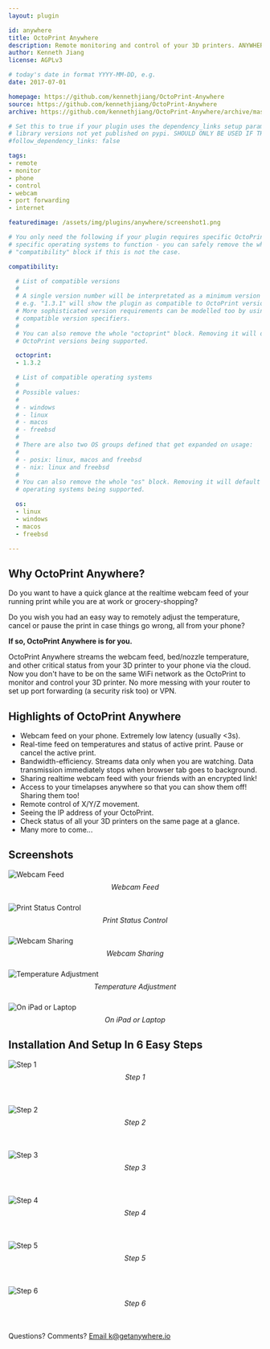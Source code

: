 ```yaml
---
layout: plugin

id: anywhere
title: OctoPrint Anywhere
description: Remote monitoring and control of your 3D printers. ANYWHERE. ON YOUR PHONE. No more port forwarding or VPN.
author: Kenneth Jiang
license: AGPLv3

# today's date in format YYYY-MM-DD, e.g.
date: 2017-07-01

homepage: https://github.com/kennethjiang/OctoPrint-Anywhere
source: https://github.com/kennethjiang/OctoPrint-Anywhere
archive: https://github.com/kennethjiang/OctoPrint-Anywhere/archive/master.zip

# Set this to true if your plugin uses the dependency_links setup parameter to include
# library versions not yet published on pypi. SHOULD ONLY BE USED IF THERE IS NO OTHER OPTION!
#follow_dependency_links: false

tags:
- remote
- monitor
- phone
- control
- webcam
- port forwarding
- internet

featuredimage: /assets/img/plugins/anywhere/screenshot1.png

# You only need the following if your plugin requires specific OctoPrint versions or
# specific operating systems to function - you can safely remove the whole
# "compatibility" block if this is not the case.

compatibility:

  # List of compatible versions
  #
  # A single version number will be interpretated as a minimum version requirement,
  # e.g. "1.3.1" will show the plugin as compatible to OctoPrint versions 1.3.1 and up.
  # More sophisticated version requirements can be modelled too by using PEP440
  # compatible version specifiers.
  #
  # You can also remove the whole "octoprint" block. Removing it will default to all
  # OctoPrint versions being supported.

  octoprint:
  - 1.3.2

  # List of compatible operating systems
  #
  # Possible values:
  #
  # - windows
  # - linux
  # - macos
  # - freebsd
  #
  # There are also two OS groups defined that get expanded on usage:
  #
  # - posix: linux, macos and freebsd
  # - nix: linux and freebsd
  #
  # You can also remove the whole "os" block. Removing it will default to all
  # operating systems being supported.

  os:
  - linux
  - windows
  - macos
  - freebsd

---
```


## Why OctoPrint Anywhere?

Do you want to have a quick glance at the realtime webcam feed of your running print while you are at work or grocery-shopping?

Do you wish you had an easy way to remotely adjust the temperature, cancel or pause the print in case things go wrong, all from your phone?

**If so, OctoPrint Anywhere is for you.**

OctoPrint Anywhere streams the webcam feed, bed/nozzle temperature, and other critical status from your 3D printer to your phone via the cloud. Now you don't have to be on the same WiFi network as the OctoPrint to monitor and control your 3D printer. No more messing with your router to set up port forwarding (a security risk too) or VPN.

## Highlights of OctoPrint Anywhere

* Webcam feed on your phone. Extremely low latency (usually <3s).
* Real-time feed on temperatures and status of active print. Pause or cancel the active print.
* Bandwidth-efficiency. Streams data only when you are watching. Data transmission immediately stops when browser tab goes to background.
* Sharing realtime webcam feed with your friends with an encrypted link!
* Access to your timelapses anywhere so that you can show them off! Sharing them too!
* Remote control of X/Y/Z movement.
* Seeing the IP address of your OctoPrint.
* Check status of all your 3D printers on the same page at a glance.
* Many more to come...

## Screenshots

<div class="row">
    <div class="span6">
        <img src="/assets/img/plugins/anywhere/screenshot1.png" alt="Webcam Feed"/>
        <div style='text-align: center; margin: 8px 0px 24px 0px;'>
            <i>Webcam Feed</i>
        </div>
    </div>
    <div class="span6">
        <img src="/assets/img/plugins/anywhere/screenshot2.png" alt="Print Status Control"/>
        <div style='text-align: center; margin: 8px 0px 24px 0px;'>
            <i>Print Status Control</i>
        </div>
    </div>
</div>
<div class="row">
    <div class="span6">
        <img src="/assets/img/plugins/anywhere/screenshot3.png" alt="Webcam Sharing"/>
        <div style='text-align: center; margin: 8px 0px 24px 0px;'>
            <i>Webcam Sharing</i>
        </div>
    </div>
    <div class="span6">
        <img src="/assets/img/plugins/anywhere/screenshot5.png" alt="Temperature Adjustment"/>
        <div style='text-align: center; margin: 8px 0px 24px 0px;'>
            <i>Temperature Adjustment</i>
        </div>
    </div>
</div>
<div class="row">
    <div class="span12">
        <img src="/assets/img/plugins/anywhere/screenshot4.png" alt="On iPad or Laptop"/>
        <div style='text-align: center; margin: 8px 0px 24px 0px;'>
            <i>On iPad or Laptop</i>
        </div>
    </div>
</div>

## Installation And Setup In 6 Easy Steps

<div class="row">
    <img src="/assets/img/plugins/anywhere/setup_screenshot0.png" alt="Step 1"/>
    <div style='text-align: center; margin: 8px 0px 48px 0px;'>
        <i>Step 1</i>
    </div>
</div>
<div class="row">
    <img src="/assets/img/plugins/anywhere/setup_screenshot1.png" alt="Step 2"/>
    <div style='text-align: center; margin: 8px 0px 48px 0px;'>
        <i>Step 2</i>
    </div>
</div>
<div class="row">
    <img src="/assets/img/plugins/anywhere/setup_screenshot2.png" alt="Step 3"/>
    <div style='text-align: center; margin: 8px 0px 48px 0px;'>
        <i>Step 3</i>
    </div>
</div>
<div class="row">
    <img src="/assets/img/plugins/anywhere/setup_screenshot3.jpg" alt="Step 4"/>
    <div style='text-align: center; margin: 8px 0px 48px 0px;'>
        <i>Step 4</i>
    </div>
</div>
<div class="row">
    <img src="/assets/img/plugins/anywhere/setup_screenshot4.png" alt="Step 5"/>
    <div style='text-align: center; margin: 8px 0px 48px 0px;'>
        <i>Step 5</i>
    </div>
</div>
<div class="row">
    <img src="/assets/img/plugins/anywhere/setup_screenshot5.jpg" alt="Step 6"/>
    <div style='text-align: center; margin: 8px 0px 48px 0px;'>
        <i>Step 6</i>
    </div>
</div>

Questions? Comments? [Email k@getanywhere.io](mailto:k@getanywhere.io)
